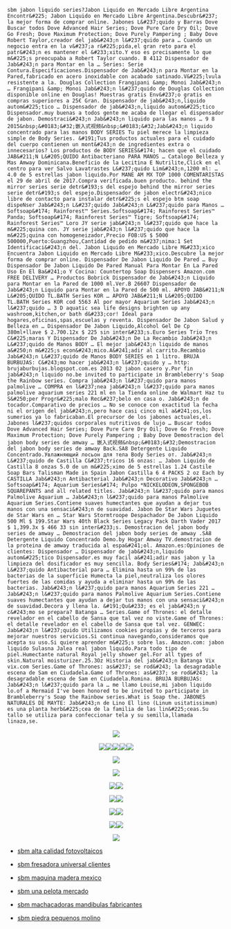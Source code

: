 
```
sbm jabon liquido series?Jabon Liquido en Mercado Libre Argentina Encontr&#225; Jabon Liquido en Mercado Libre Argentina.Descubr&#237; la mejor forma de comprar online. Jabones L&#237;quido y Barras Dove Buscar todos Dove Advanced Hair Series; Dove Pure Care Dry Oil; Dove Go Fresh; Dove Maximum Protection; Dove Purely Pampering ; Baby Dove Robert Taylor,creador del jab&#243;n l&#237;quido para … Cuando un negocio entra en la v&#237;a r&#225;pida,el gran reto para el patr&#243;n es mantener el &#233;xito.Y eso es precisamente lo que m&#225;s preocupaba a Robert Taylor cuando. B 4112 Dispensador de Jab&#243;n para Montar en la … Series: Serie Contura.Especificaciones.Dispensador de Jab&#243;n para Montar en la Pared,fabricado en acero inoxidable con acabado satinado.V&#225;lvula resistente a la. Douglas Collection Frangipani &amp; Monoi Jab&#243;n … Frangipani &amp; Monoi Jab&#243;n l&#237;quido de Douglas Collection disponible online en Douglas! Muestras gratis Env&#237;o gratis en compras superiores a 25€ Gran. Dispensador de jab&#243;n,liquido autom&#225;tico … Dispensador de jab&#243;n,liquido autom&#225;tico Dispensador.muy buenas a todos gente me acaba de llegar el dispensador de jabon. Demostraci&#243;n Jab&#243;n liquido para las manos … 9 8 2015&nbsp;&#0183;&#32;嵌入式视频&nbsp;&#0183;&#32;Jab&#243;n liquido concentrado para las manos BODY SERIES Tu piel merece la limpieza simple de Body Series. &#191;Tus productos actuales para el cuidado del cuerpo contienen un mont&#243;n de ingredientes extra o innecesarios? Los productos de BODY SERIES&#174; hacen que el cuidado JAB&#211;N L&#205;QUIDO Antibacteriano PARA MANOS … Catalogo Belleza y Mas Amway Dominicana.Beneficio de la Lecitina E Nutrilite,Click en el centro para ver Salvo Lavatrastes L&#237;quido Lim&#243;n,1200 ml: … 4.0 de 5 estrellas jabon liquido.Por MANE AM MX TOP 1000 COMENTARISTAS el 29 de abril de 2017.Compra verificada.buen producto. behind the mirror series serie detr&#193;s del espejo behind the mirror series serie detr&#193;s del espejo.Dispensador de jabon electr&#243;nico libre de contacto para instalar detr&#225;s el espejo btm soap dispeNser Jab&#243;n L&#237;quido Jab&#243;n L&#237;quido para Manos … Softsoap&#174; Rainforest™ Series.Softsoap&#174; Rainforest Series™ Panda; Softsoap&#174; Rainforest Series™ Tigre; Softsoap&#174; Rainforest Series™ Loro JY serie jab&#243;n l&#237;quido que hace la m&#225;quina con. JY serie jab&#243;n l&#237;quido que hace la m&#225;quina con homogeneizador,Precio FOB:US $ 5000 500000,Puerto:Guangzhou,Cantidad de pedido m&#237;nima:1 Set Identificaci&#243;n del. Jabon Liquido en Mercado Libre M&#233;xico Encuentra Jabon Liquido en Mercado Libre M&#233;xico.Descubre la mejor forma de comprar online. Dispensador De Jabon Liquido De Pared … Buy Dispensador De Jabon Liquido De Pared Manual Para Montar En La Pared Uso En El Ba&#241;o Y Cocina: Countertop Soap Dispensers Amazon.com FREE DELIVERY … Productos Bobrick Dispensador de Jab&#243;n Liquido para Montar en la Pared de 1000 ml.Ver.B 26607 Dispensador de Jab&#243;n Liquido para Montar en la Pared de 500 ml. APOYO JAB&#211;N L&#205;QUIDO TL.BATH Series KOR … APOYO JAB&#211;N L&#205;QUIDO TL.BATH Series KOR cod 5563 Al por mayor Aquarium Series Jab&#243;n l&#237;quido … 3 D aquatic sea life designs brighten up any washroom,kitchen,or bath d&#233;cor! Ideal para hogares,oficinas,spas,escuelas y reventa. Dispensador De Jabon Salud y Belleza en … Dispensador De Jabon Liquido,Alcohol Gel De Cp 380ml+llave $ 2.700.12x $ 225 sin inter&#233;s.Euro Series Trio Tres C&#225;maras Y Dispensador De Jab&#243;n De La Recambio Jab&#243;n L&#237;quido de Manos BODY … El mejor jab&#243;n liquido de manos a&#250;n m&#225;s econ&#243;mico.A&#241;adir al carrito.Recambio Jab&#243;n L&#237;quido de Manos BODY SERIES en 1 litro. BRUJA BURBUJAS: C&#243;mo hacer jab&#243;n l&#237;quido y … http: brujaburbujas.blogspot.com.es 2013 02 jabon casero y.Por fin jab&#243;n liquido no.be invited to participate in Brambleberry's Soap the Rainbow series. Compra jab&#243;n l&#237;quido para manos palmolive … COMPRA en l&#237;nea jab&#243;n l&#237;quido para manos palmolive aquarium series 221 ml en la Tienda online de Walmart Haz tu S&#250;per Progr&#225;malo Rec&#237;belo en casa o. Jab&#243;n de tocador.Comparativo de precios … No se conoce con exactitud la fecha ni el origen del jab&#243;n,pero hace casi cinco mil a&#241;os,los sumerios ya lo fabricaban.El precursor de los jabones actuales,el. Jabones l&#237;quidos corporales nutritivos de lujo … Buscar todos Dove Advanced Hair Series; Dove Pure Care Dry Oil; Dove Go Fresh; Dove Maximum Protection; Dove Purely Pampering ; Baby Dove Demostracion del jabon body series de amway … 嵌入式视频&nbsp;&#0183;&#32;Demostracion del jabon body series de amway Back.SA8 Detergente Liquido Concentrado.Увлажняющий лосьон для тела Body Series от. Jab&#243;n L&#237;quido de Castilla C&#237;tricos 16 onzas: … Jabon Liquido de Castilla 8 onzas 5.0 de un m&#225;ximo de 5 estrellas 1.24 Castile Soap Bars Talisman Made in Spain Jabon Castilla 6 4 PACKS 2 oz Each by CASTILLA Jab&#243;n Antibacterial Jab&#243;n Decorativo Jab&#243;n … Softsoap&#174; Aquarium Series&#174; Pulpo *NICKELODEON,SPONGEBOB SQUAREPANTS and all related titles. Jab&#243;n l&#237;quido para manos Palmolive Aquarium … Jab&#243;n l&#237;quido para manos Palmolive Aquarium Series.Contiene suaves humectantes que ayudan a dejar tus manos con una sensaci&#243;n de suavidad. Jabon De Star Wars Juguetes de Star Wars en … Star Wars Stormtroope Despachador De Jabon Liquido 500 Ml $ 199.Star Wars 40th Black Series Legacy Pack Darth Vader 2017 $ 1,399.3x $ 466 33 sin inter&#233;s. Demostracion del jabon body series de amway … Demostracion del jabon body series de amway .SA8 Detergente Liquido Concentrado Demo.by Hogar Amway TV.demostracion de la proteina de amway traducida al espa&#241;ol. Amazon.es:Opiniones de clientes: Dispensador … Dispensador de jab&#243;n,liquido autom&#225;tico Dispensador.es muy facil a&#241;adir mas jabon y la limpieza del dosificador es muy sencilla. Body Series&#174; Jab&#243;n L&#237;quido Antibacterial para … Elimina hasta un 99% de las bacterias de la superficie Humecta la piel,neutraliza los olores fuertes de las comidas y ayuda a eliminar hasta un 99% de las bacterias. Jab&#243;n l&#237;quido para manos Aquarium Series 221 … Jab&#243;n l&#237;quido para manos Palmolive Aquarium Series.Contiene suaves humectantes que ayudan a dejar tus manos con una sensaci&#243;n de suavidad.Decora y llena la. &#191;Qu&#233; es el jab&#243;n y c&#243;mo se prepara? Batanga … Series.Game of Thrones: el detalle revelador en el cabello de Sansa que tal vez no viste.Game of Thrones: el detalle revelador en el cabello de Sansa que tal vez. GENWEC: Jab&#243;n l&#237;quido Utilizamos cookies propias y de terceros para mejorar nuestros servicios.Si continua navegando,consideramos que acepta su uso.Si quiere aprender m&#225;s sobre las. Amazon.com: jabon liquido Sulasna Jalea real jabon liquido.Para todo tipo de piel.Humectante natural Royal jelly shower gel.For all types of skin.Natural moisturizer.25.3Oz Historia del jab&#243;n Batanga Vix vix.com Series.Game of Thrones: as&#237; se rod&#243; la desagradable escena de Sam en Ciudadela.Game of Thrones: as&#237; se rod&#243; la desagradable escena de Sam en Ciudadela.Romina. BRUJA BURBUJAS: Jab&#243;n l&#237;quido para la … me llamo Louise,mi jabon liquido lo.of a Mermaid I've been honored to be invited to participate in Brambleberry's Soap the Rainbow series.What is Soap the. JABONES NATURALES DE MAYTE: Jab&#243;n de Lino El lino (Linum usitatissimum) es una planta herb&#225;cea de la familia de las lin&#225;ceas.Su tallo se utiliza para confeccionar tela y su semilla,llamada linaza,se. 
```

<div align="center">

<a href="https://es-crusher.shibang-china.com/github&k=sbm+jabon+liquido+series%3F"><img src="https://static.shibang-china.com/es/crusher/logo.jpg"></a>

<a href="https://es-crusher.shibang-china.com/github&k=sbm+jabon+liquido+series%3F"><img src="https://static.shibang-china.com/es/crusher/index.jpg"></a><a href="https://es-crusher.shibang-china.com/material.htmlgithub&k=sbm+jabon+liquido+series%3F"><img src="https://static.shibang-china.com/es/crusher/material.jpg"></a><a href="https://es-crusher.shibang-china.com/application.htmlgithub&k=sbm+jabon+liquido+series%3F"><img src="https://static.shibang-china.com/es/crusher/application.jpg"></a><a href="https://es-crusher.shibang-china.com/aboutus.htmlgithub&k=sbm+jabon+liquido+series%3F"><img src="https://static.shibang-china.com/es/crusher/aboutus.jpg"></a><a href="https://es-crusher.shibang-china.com/contact.htmlgithub&k=sbm+jabon+liquido+series%3F"><img src="https://static.shibang-china.com/es/crusher/contact.jpg"></a>

<a href="https://es-crusher.shibang-china.com/github&k=sbm+jabon+liquido+series%3F"><img src="https://static.shibang-china.com/es/crusher/banner.jpg"></a>

<a href="https://swt.shibang-china.com/github&k=sbm+jabon+liquido+series%3F"><img src="https://static.shibang-china.com/es/crusher/text.jpg"></a>

<a href="https://swt.shibang-china.com/github&k=sbm+jabon+liquido+series%3F"><img src="https://static.shibang-china.com/es/crusher/chat.jpg"></a><a href="https://es-crusher.shibang-china.com/contact.htmlgithub&k=sbm+jabon+liquido+series%3F"><img src="https://static.shibang-china.com/es/crusher/message.jpg"></a>

<a href="https://es-crusher.shibang-china.com/products/pe.htmlgithub&k=sbm+jabon+liquido+series%3F"><img src="https://static.shibang-china.com/es/crusher/pe.jpg"></a><a href="https://es-crusher.shibang-china.com/products/pf.htmlgithub&k=sbm+jabon+liquido+series%3F"><img src="https://static.shibang-china.com/es/crusher/pf.jpg"></a>

<a href="https://es-crusher.shibang-china.com/products/hpt.htmlgithub&k=sbm+jabon+liquido+series%3F"><img src="https://static.shibang-china.com/es/crusher/hpt.jpg"></a><a href="https://es-crusher.shibang-china.com/products/vsi.htmlgithub&k=sbm+jabon+liquido+series%3F"><img src="https://static.shibang-china.com/es/crusher/vsi.jpg"></a>

<a href="https://es-crusher.shibang-china.com/products/klv.htmlgithub&k=sbm+jabon+liquido+series%3F"><img src="https://static.shibang-china.com/es/crusher/klv.jpg"></a><a href="https://es-crusher.shibang-china.com/products/portable.htmlgithub&k=sbm+jabon+liquido+series%3F"><img src="https://static.shibang-china.com/es/crusher/portable.jpg"></a>

<a href="https://swt.shibang-china.com/github&k=sbm+jabon+liquido+series%3F"><img src="https://static.shibang-china.com/es/crusher/case.jpg"></a>

</div>


* [sbm alta calidad fotovoltaicos](sbm%20alta%20calidad%20fotovoltaicos.md)

* [sbm fresadora universal clientes](sbm%20fresadora%20universal%20clientes.md)

* [sbm maquina madera mexico](sbm%20maquina%20madera%20mexico.md)

* [sbm una pelota mercado](sbm%20una%20pelota%20mercado.md)

* [sbm machacadoras mandibulas fabricantes](sbm%20machacadoras%20mandibulas%20fabricantes.md)

* [sbm piedra pequenos molino](sbm%20piedra%20pequenos%20molino.md)